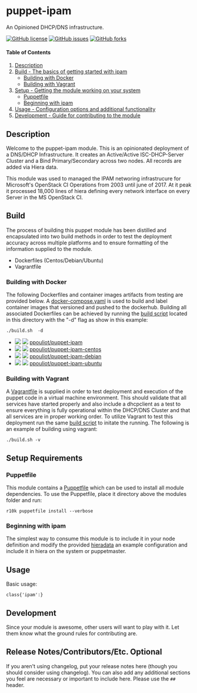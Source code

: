 
# puppet-ipam

An Opinioned DHCP/DNS infrastructure.

[![GitHub license](https://img.shields.io/github/license/ppouliot/puppet-ipam.svg)](https://raw.githubusercontent.com/ppouliot/puppet-ipam/master/LICENSE)
[![GitHub issues](https://img.shields.io/github/issues/ppouliot/puppet-ipam.svg)](https://github.com/ppouliot/puppet-ipam/issues)
[![GitHub forks](https://img.shields.io/github/forks/ppouliot/puppet-ipam.svg)](https://github.com/ppouliot/puppet-ipam/network)

#### Table of Contents

1. [Description](#description)
2. [Build - The basics of getting started with ipam](#build)
    * [Building with Docker](#building-with-docker)
    * [Building with Vagrant](#building-with-vagrant)
3. [Setup - Getting the module working on your system](setup-requirements)
    * [Puppetfile](#puppetfile)
    * [Beginning with ipam](#beginning-with-ipam)
4. [Usage - Configuration options and additional functionality](#usage)
5. [Development - Guide for contributing to the module](#development)

## Description
Welcome to the puppet-ipam module.  This is an opinionated deployment of a DNS/DHCP Infrastructure.
It creates an Active/Active ISC-DHCP-Server Cluster and a Bind Primary/Secondary across two nodes.
All records are added via Hiera data.

This module was used to managed the IPAM networing infrastrucure for Microsoft's OpenStack CI Operations
from 2003 until june of 2017.  At it peak it processed 18,000 lines of hiera defining every network interface 
on every Server in the MS OpenStack CI.

## Build 
The process of building this puppet module has been distilled and encapsulated into two build methods in order to test the deployment
accuracy across multiple platforms and to ensure formatting of the information supplied to the module.
  
  * Dockerfiles (Centos/Debian/Ubuntu)
  * Vagrantfile

### Building with Docker

The following Dockerfiles and container images artifacts from testing are provided below.  A [docker-compose.yaml](./docker-compose.yaml) is 
used to build and label container images that versioned and pushed to the dockerhub.  Building all associated Dockerfiles can be achieved
by running the [build script](./build.sh) located in this directory with the "-d" flag as show in this example:

```
./build.sh  -d
```


* [![](https://images.microbadger.com/badges/image/ppouliot/puppet-ipam.svg)](https://microbadger.com/images/ppouliot/puppet-ipam) [![](https://images.microbadger.com/badges/version/ppouliot/puppet-ipam.svg)](https://microbadger.com/images/ppouliot/puppet-ipam) [ppouliot/puppet-ipam](./Dockerfile)
* [![](https://images.microbadger.com/badges/image/ppouliot/puppet-ipam-centos.svg)](https://microbadger.com/images/ppouliot/puppet-ipam-centos) [![](https://images.microbadger.com/badges/version/ppouliot/puppet-ipam.svg)](https://microbadger.com/images/ppouliot/puppet-ipam-centos) [ppouliot/puppet-ipam-centos](./Dockerfile.centos)
* [![](https://images.microbadger.com/badges/image/ppouliot/puppet-ipam-debian.svg)](https://microbadger.com/images/ppouliot/puppet-ipam-debian) [![](https://images.microbadger.com/badges/version/ppouliot/puppet-ipam.svg)](https://microbadger.com/images/ppouliot/puppet-ipam-debian) [ppouliot/puppet-ipam-debian](./Dockerfile.debian)
* [![](https://images.microbadger.com/badges/image/ppouliot/puppet-ipam-ubuntu.svg)](https://microbadger.com/images/ppouliot/puppet-ipam-ubuntu) [![](https://images.microbadger.com/badges/version/ppouliot/puppet-ipam.svg)](https://microbadger.com/images/ppouliot/puppet-ipam-ubuntu) [ppouliot/puppet-ipam-ubuntu](./Dockerfile.ubuntu)

### Building with Vagrant
A [Vagrantfile](./Vagrantfile) is supplied in order to test deployment and execution of the puppet code in a virtual machine environment.
This should validate that all services have started properly and also include a dhcpclient as a test to ensure everything 
is fully operational within the DHCP/DNS Cluster and that all services are in proper working order. To utilize Vagrant to test
this deployment run the same [build script](./build.sh) to initate the running.  The following is an example of building using vagrant:

``` 
./build.sh -v
```

## Setup Requirements
### Puppetfile

This module contains a [Puppetfile](./Puppetfile) which can be used to install all module dependencies.
To use the Puppetfile, place it directory above the modules folder and run:
```
r10k puppetfile install --verbose
```

### Beginning with ipam  

The simplest way to consume this module is to include it in your node definition and modify the provided [hieradata](./files/hiera)
an example configuration and include it in hiera on the system or puppetmaster.

## Usage
Basic usage:

```
class{'ipam':}
```


## Development

Since your module is awesome, other users will want to play with it. Let them know what the ground rules for contributing are.

## Release Notes/Contributors/Etc. **Optional**

If you aren't using changelog, put your release notes here (though you should consider using changelog). You can also add any additional sections you feel are necessary or important to include here. Please use the `## ` header. 
